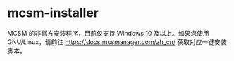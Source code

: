 # mcsm-installer
MCSM 的非官方安装程序，目前仅支持 Windows 10 及以上。如果您使用 GNU/Linux，请前往 https://docs.mcsmanager.com/zh_cn/ 获取对应一键安装脚本。

